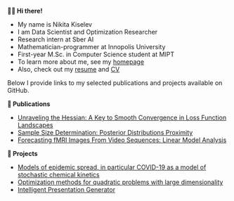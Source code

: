 **👋🏻 Hi there!**

- My name is Nikita Kiselev
- I am Data Scientist and Optimization Researcher
- Research intern at Sber AI
- Mathematician-programmer at Innopolis University
- First-year M.Sc. in Computer Science student at MIPT
- To learn more about me, see my [homepage](https://kisnikser.github.io/)
- Also, check out my [resume](https://latexonline.cc/compile?git=https://github.com/kisnikser/CV&target=resume.tex&command=xelatex&force=true) and [CV](https://latexonline.cc/compile?git=https://github.com/kisnikser/CV&target=cv.tex&command=xelatex&force=true)

Below I provide links to my selected publications and projects available on GitHub.

**📝 Publications**
- [Unraveling the Hessian: A Key to Smooth Convergence in Loss Function Landscapes](https://github.com/kisnikser/landscape-hessian/tree/main)
- [Sample Size Determination: Posterior Distributions Proximity](https://github.com/kisnikser/Posterior-Distributions-Proximity/tree/main)
- [Forecasting fMRI Images From Video Sequences: Linear Model Analysis](https://github.com/DorinDaniil/Forecasting-fMRI-Images/tree/main)

**🐶 Projects**
- [Models of epidemic spread, in particular COVID-19 as a model of stochastic chemical kinetics](https://github.com/kisnikser/Epidemic-Spread-Models)
- [Optimization methods for quadratic problems with large dimensionality](https://github.com/kisnikser/Optimization-Methods)
- [Intelligent Presentation Generator](https://github.com/kisnikser/Intelligent-Presentation-Generator)
